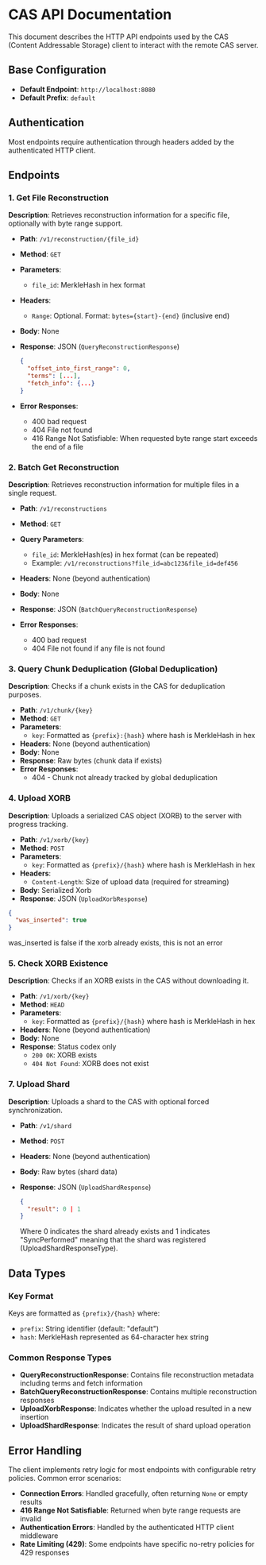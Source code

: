 # CAS API Documentation

This document describes the HTTP API endpoints used by the CAS (Content Addressable Storage) client to interact with the remote CAS server.

## Base Configuration

- **Default Endpoint**: `http://localhost:8080`
- **Default Prefix**: `default`

## Authentication

Most endpoints require authentication through headers added by the authenticated HTTP client.

## Endpoints

### 1. Get File Reconstruction

**Description**: Retrieves reconstruction information for a specific file, optionally with byte range support.

- **Path**: `/v1/reconstruction/{file_id}`
- **Method**: `GET`
- **Parameters**:
  - `file_id`: MerkleHash in hex format
- **Headers**:
  - `Range`: Optional. Format: `bytes={start}-{end}` (inclusive end)
- **Body**: None
- **Response**: JSON (`QueryReconstructionResponse`)

  ```json
  {
    "offset_into_first_range": 0,
    "terms": [...],
    "fetch_info": {...}
  }
  ```

- **Error Responses**:
  - 400 bad request
  - 404 File not found
  - 416 Range Not Satisfiable: When requested byte range start exceeds the end of a file

### 2. Batch Get Reconstruction

**Description**: Retrieves reconstruction information for multiple files in a single request.

- **Path**: `/v1/reconstructions`
- **Method**: `GET`
- **Query Parameters**:
  - `file_id`: MerkleHash(es) in hex format (can be repeated)
  - Example: `/v1/reconstructions?file_id=abc123&file_id=def456`
- **Headers**: None (beyond authentication)
- **Body**: None
- **Response**: JSON (`BatchQueryReconstructionResponse`)

- **Error Responses**:
  - 400 bad request
  - 404 File not found if any file is not found

### 3. Query Chunk Deduplication (Global Deduplication)

**Description**: Checks if a chunk exists in the CAS for deduplication purposes.

- **Path**: `/v1/chunk/{key}`
- **Method**: `GET`
- **Parameters**:
  - `key`: Formatted as `{prefix}:{hash}` where hash is MerkleHash in hex
- **Headers**: None (beyond authentication)
- **Body**: None
- **Response**: Raw bytes (chunk data if exists)
- **Error Responses**:
  - 404 - Chunk not already tracked by global deduplication

### 4. Upload XORB

**Description**: Uploads a serialized CAS object (XORB) to the server with progress tracking.

- **Path**: `/v1/xorb/{key}`
- **Method**: `POST`
- **Parameters**:
  - `key`: Formatted as `{prefix}/{hash}` where hash is MerkleHash in hex
- **Headers**:
  - `Content-Length`: Size of upload data (required for streaming)
- **Body**: Serialized Xorb
- **Response**: JSON (`UploadXorbResponse`)

```json
{
  "was_inserted": true
}
```

  was_inserted is false if the xorb already exists, this is not an error

### 5. Check XORB Existence

**Description**: Checks if an XORB exists in the CAS without downloading it.

- **Path**: `/v1/xorb/{key}`
- **Method**: `HEAD`
- **Parameters**:
  - `key`: Formatted as `{prefix}/{hash}` where hash is MerkleHash in hex
- **Headers**: None (beyond authentication)
- **Body**: None
- **Response**: Status codex only
  - `200 OK`: XORB exists
  - `404 Not Found`: XORB does not exist

### 7. Upload Shard

**Description**: Uploads a shard to the CAS with optional forced synchronization.

- **Path**: `/v1/shard`
- **Method**: `POST`
- **Headers**: None (beyond authentication)
- **Body**: Raw bytes (shard data)
- **Response**: JSON (`UploadShardResponse`)

  ```json
  {
    "result": 0 | 1
  }
  ```

  Where 0 indicates the shard already exists and 1 indicates "SyncPerformed" meaning that the shard was registered (UploadShardResponseType).

## Data Types

### Key Format

Keys are formatted as `{prefix}/{hash}` where:

- `prefix`: String identifier (default: "default")
- `hash`: MerkleHash represented as 64-character hex string

### Common Response Types

- **QueryReconstructionResponse**: Contains file reconstruction metadata including terms and fetch information
- **BatchQueryReconstructionResponse**: Contains multiple reconstruction responses
- **UploadXorbResponse**: Indicates whether the upload resulted in a new insertion
- **UploadShardResponse**: Indicates the result of shard upload operation

## Error Handling

The client implements retry logic for most endpoints with configurable retry policies. Common error scenarios:

- **Connection Errors**: Handled gracefully, often returning `None` or empty results
- **416 Range Not Satisfiable**: Returned when byte range requests are invalid
- **Authentication Errors**: Handled by the authenticated HTTP client middleware
- **Rate Limiting (429)**: Some endpoints have specific no-retry policies for 429 responses
